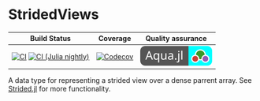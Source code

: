 # StridedViews

| **Build Status** | **Coverage** | **Quality assurance** |
|:----------------:|:------------:|:---------------------:|
| [![CI][ci-img]][ci-url] [![CI (Julia nightly)][ci-julia-nightly-img]][ci-julia-nightly-url] | [![Codecov][codecov-img]][codecov-url] | [![Aqua QA][aqua-img]][aqua-url] |

[ci-img]: https://github.com/Jutho/StridedViews.jl/actions/workflows/CI.yml/badge.svg?branch=main
[ci-url]: https://github.com/Jutho/StridedViews.jl/actions/workflows/CI.yml?query=branch%3Amain

[ci-julia-nightly-img]: https://github.com/Jutho/StridedViews.jl/workflows/CI%20(Julia%20nightly)/badge.svg
[ci-julia-nightly-url]: https://github.com/Jutho/StridedViews.jl/actions?query=workflow%3A%22CI+%28Julia+nightly%29%22

[codecov-img]: https://codecov.io/gh/Jutho/StridedViews.jl/branch/main/graph/badge.svg
[codecov-url]: https://codecov.io/gh/Jutho/StridedViews.jl

[aqua-img]: https://raw.githubusercontent.com/JuliaTesting/Aqua.jl/master/badge.svg
[aqua-url]: https://github.com/JuliaTesting/Aqua.jl

<!-- [genie-img]: https://shields.io/endpoint?url=https://pkgs.genieframework.com/api/v1/badge/Strided
[genie-url]: https://pkgs.genieframework.com?packages=Strided
 -->
<!-- [![PkgEval](https://JuliaCI.github.io/NanosoldierReports/pkgeval_badges/S/StridedViews.svg)](https://JuliaCI.github.io/NanosoldierReports/pkgeval_badges/report.html) -->

A data type for representing a strided view over a dense parrent array. See [Strided.jl](http://github.com/Jutho/Strided.jl) for more functionality.
